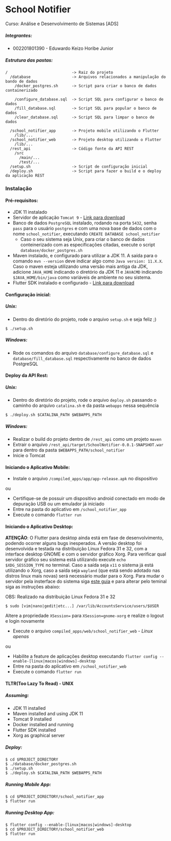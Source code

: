 # School Notifier

Curso: Análise e Desenvolvimento de Sistemas [ADS]

##### Integrantes:
 * 002201801390 - Eduwardo Keizo Horibe Junior

##### Estrutura das pastas:
```
/                            -> Raiz do projeto
  /database                  -> Arquivos relacionados a manipulação do bando de dados
    /docker_postgres.sh      -> Script para criar o banco de dados containerizado
    
    /configure_database.sql  -> Script SQL para configurar o banco de dados
    /fill_database.sql       -> Script SQL para popular o banco de dados
    /clear_database.sql      -> Script SQL para limpar o banco de dados

  /school_notifier_app       -> Projeto mobile utilizando o Flutter
    /lib/...
  /school_notifier_web       -> Projeto desktop utilizando o Flutter
    /lib/...
  /rest_api                  -> Código fonte da API REST
    /src
      /main/...
      /test/...
  /setup.sh                  -> Script de configuração inicial
  /deploy.sh                 -> Script para fazer o build e o deploy da aplicação REST
```

### Instalação
#### Pré-requisitos:
 * JDK 11 instalado
 * Servidor de aplicação `Tomcat 9` - [Link para download](https://tomcat.apache.org/download-90.cgi)
 * Banco de dados `PostgreSQL` instalado, rodando na porta `5432`, senha `pass` para o usuário `postgres`
   e com uma nova base de dados com o nome `school_notifier`, executando `CREATE DATABASE school_notifier`
   * Caso o seu sistema seja Unix, para criar o banco de dados conteinerizado com as especificações citadas,
     execute o script `database/docker_postgres.sh`
 * Maven instalado, e configurado para utilizar a JDK 11. A saída para o comando `mvn --version` deve indicar algo como
   `Java version: 11.X.X`. Caso o maven esteja utilizando uma versão mais antiga da JDK, adicione `JAVA_HOME` indicando
   o diretório da JDK 11 e `JAVACMD` indicando `$JAVA_HOME/bin/java` como variáveis de ambiente no seu sistema.
 * Flutter SDK instalado e configurado - [Link para download](https://flutter.dev/docs/get-started/install)


#### Configuração inicial:
##### Unix:
 * Dentro do diretório do projeto, rode o arquivo `setup.sh` e seja feliz ;)
 ```
 $ ./setup.sh
 ```

##### Windows:
 * Rode os comandos do arquivo `database/configure_database.sql` e `database/fill_database.sql` respectivamente no banco de dados PostgreSQL


#### Deploy da API Rest:
##### Unix:
 * Dentro do diretório do projeto, rode o arquivo `deploy.sh` passando o caminho do arquivo `catalina.sh` e da pasta `webapps` nessa sequência
 ```
 $ ./deploy.sh $CATALINA_PATH $WEBAPPS_PATH
 ```

##### Windows:
 * Realizar o build do projeto dentro de `/rest_api` como um projeto `maven`
 * Extrair o arquivo `/rest_api/target/SchoolNotifier-0.0.1-SNAPSHOT.war` para dentro da pasta `$WEBAPPS_PATH/school_notifier`
 * Inicie o Tomcat


#### Iniciando o Aplicativo Mobile:
 * Instale o arquivo `/compiled_apps/app/app-release.apk` no dispositivo

 ou

 * Certifique-se de possuir um dispositivo android conectado em modo de depuração USB ou um emulador já iniciado
 * Entre na pasta do aplicativo em `/school_notifier_app`
 * Execute o comando `flutter run`


#### Iniciando o Aplicativo Desktop:
**ATENÇÃO**: O Flutter para desktop ainda está em fase de desenvolvimento, podendo ocorrer alguns bugs inesperados.
A versão desktop foi desenvolvida e testada na distribuição Linux Fedora 31 e 32, com a interface desktop GNOME e com
o servidor gráfico Xorg.
Para verificar qual servidor gráfico seu sistema está utilizando execute `echo $XDG_SESSION_TYPE` no terminal. 
Caso a saída seja `x11` o sistema já está utilizando o Xorg, caso a saída seja `wayland` (que está sendo adotado nas distros linux mais novas)
será necessário mudar para o Xorg.
Para mudar o servidor pela insterface do sistema siga [este guia](https://www.maketecheasier.com/switch-xorg-wayland-ubuntu1710/)
e para alterar pelo teminal siga as instruções abaixo:

OBS: Realizado na distribuição Linux Fedora 31 e 32
```
$ sudo [vim|nano|gedit|etc...] /var/lib/AccountsService/users/$USER
```
Altere a propriedade `XSession=` para `XSession=gnome-xorg` e realize o logout e login novamente


 * Execute o arquivo `compiled_apps/web/school_notifier_web` - *Linux apenas*
 
 ou
 
 * Habilite a feature de aplicações desktop executando `flutter config --enable-[linux|macos|windows]-desktop`
 * Entre na pasta do aplicativo em `/school_notifier_web`
 * Execute o comando `flutter run`


#### TLTR(Too Lazy To Read) - UNIX
##### Assuming:
 * JDK 11 installed
 * Maven installed and using JDK 11
 * Tomcat 9 installed
 * Docker installed and running
 * Flutter SDK installed
 * Xorg as graphical server

##### Deploy:
```
$ cd $PROJECT_DIRECTORY
$ ./database/docker_postgres.sh
$ ./setup.sh
$ ./deploy.sh $CATALINA_PATH $WEBAPPS_PATH
```

##### Running Mobile App:
```
$ cd $PROJECT_DIRECTORY/school_notifier_app
$ flutter run
```

##### Running Desktop App:
```
$ flutter config --enable-[linux|macos|windows]-desktop
$ cd $PROJECT_DIRECTORY/school_notifier_web
$ flutter run
```
